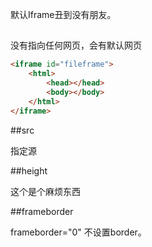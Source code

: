 ﻿
默认Iframe丑到没有朋友。

##

没有指向任何网页，会有默认网页

```html
<iframe id="fileframe">
    <html>
        <head></head>
        <body></body>
    </html>
</iframe>
```

##src

指定源


##height

这个是个麻烦东西

##frameborder

frameborder="0"
不设置border。